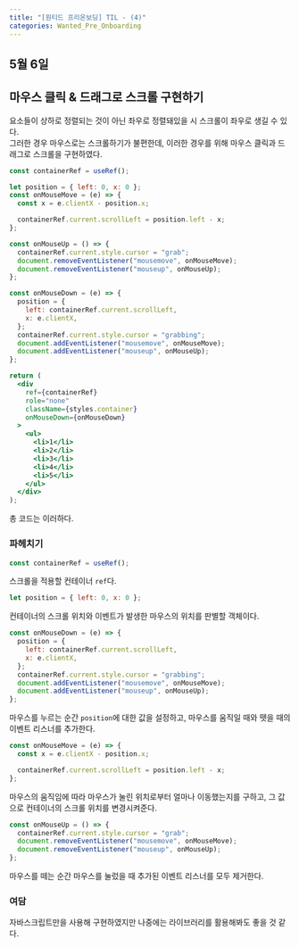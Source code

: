 ```yaml
---
title: "[원티드 프리온보딩] TIL - (4)"
categories: Wanted_Pre_Onboarding
---
```


## 5월 6일

## 마우스 클릭 & 드래그로 스크롤 구현하기

요소들이 상하로 정렬되는 것이 아닌 좌우로 정렬돼있을 시 스크롤이 좌우로 생길 수 있다.  
그러한 경우 마우스로는 스크롤하기가 불편한데, 이러한 경우를 위해 마우스 클릭과 드래그로 스크롤을 구현하였다.

```jsx
const containerRef = useRef();

let position = { left: 0, x: 0 };
const onMouseMove = (e) => {
  const x = e.clientX - position.x;

  containerRef.current.scrollLeft = position.left - x;
};

const onMouseUp = () => {
  containerRef.current.style.cursor = "grab";
  document.removeEventListener("mousemove", onMouseMove);
  document.removeEventListener("mouseup", onMouseUp);
};

const onMouseDown = (e) => {
  position = {
    left: containerRef.current.scrollLeft,
    x: e.clientX,
  };
  containerRef.current.style.cursor = "grabbing";
  document.addEventListener("mousemove", onMouseMove);
  document.addEventListener("mouseup", onMouseUp);
};

return (
  <div
    ref={containerRef}
    role="none"
    className={styles.container}
    onMouseDown={onMouseDown}
  >
    <ul>
      <li>1</li>
      <li>2</li>
      <li>3</li>
      <li>4</li>
      <li>5</li>
    </ul>
  </div>
);
```

총 코드는 이러하다.

### 파헤치기

```jsx
const containerRef = useRef();
```

스크롤을 적용할 컨테이너 `ref`다.

```jsx
let position = { left: 0, x: 0 };
```

컨테이너의 스크롤 위치와 이벤트가 발생한 마우스의 위치를 판별할 객체이다.

```jsx
const onMouseDown = (e) => {
  position = {
    left: containerRef.current.scrollLeft,
    x: e.clientX,
  };
  containerRef.current.style.cursor = "grabbing";
  document.addEventListener("mousemove", onMouseMove);
  document.addEventListener("mouseup", onMouseUp);
};
```

마우스를 누르는 순간 `position`에 대한 값을 설정하고, 마우스를 움직일 때와 뗏을 때의 이벤트 리스너를 추가한다.

```jsx
const onMouseMove = (e) => {
  const x = e.clientX - position.x;

  containerRef.current.scrollLeft = position.left - x;
};
```

마우스의 움직임에 따라 마우스가 눌린 위치로부터 얼마나 이동했는지를 구하고, 그 값으로 컨테이너의 스크롤 위치를 변경시켜준다.

```jsx
const onMouseUp = () => {
  containerRef.current.style.cursor = "grab";
  document.removeEventListener("mousemove", onMouseMove);
  document.removeEventListener("mouseup", onMouseUp);
};
```

마우스를 떼는 순간 마우스를 눌렀을 때 추가된 이벤트 리스너를 모두 제거한다.

### 여담

자바스크립트만을 사용해 구현하였지만 나중에는 라이브러리를 활용해봐도 좋을 것 같다.
